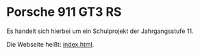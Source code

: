# Porsche 911 GT3 RS
Es handelt sich hierbei um ein Schulprojekt der Jahrgangsstufe 11.

Die Webseite heißt: [index.html](#index.html).

